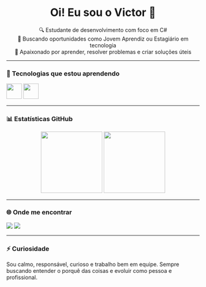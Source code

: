 <!-- Banner opcional -->
<h1 align="center">Oi! Eu sou o Victor 👋</h1>

<p align="center">
  🔍 Estudante de desenvolvimento com foco em C# <br>
  🎯 Buscando oportunidades como Jovem Aprendiz ou Estagiário em tecnologia <br>
  🚀 Apaixonado por aprender, resolver problemas e criar soluções úteis <br>
</p>

---

### 🚀 Tecnologias que estou aprendendo

<p align="left">
  <img src="https://cdn.jsdelivr.net/gh/devicons/devicon/icons/csharp/csharp-original.svg" width="40" />
  <img src="https://cdn.jsdelivr.net/gh/devicons/devicon/icons/css3/css3-original.svg" width="40" /
</p>

---

### 📊 Estatísticas GitHub

<p align="center">
  <img height="160em" src="https://github-readme-stats.vercel.app/api?username=Victor-Picciutti&show_icons=true&theme=gotham&count_private=true"/>
  <img height="160em" src="https://github-readme-stats.vercel.app/api/top-langs/?username=Victor-Picciutti&layout=compact&theme=gotham"/>
</p>

---

### 🌐 Onde me encontrar

<p align="left">
  <a href="https://www.linkedin.com/in/victor-picciutti-dos-santos-87841532a" target="_blank"><img src="https://img.shields.io/badge/-LinkedIn-0A66C2?style=for-the-badge&logo=linkedin&logoColor=white" /></a>
  <a href="victorpicciuttidossantos@gmail.com"><img src="https://img.shields.io/badge/Gmail-D14836?style=for-the-badge&logo=gmail&logoColor=white" /></a>
</p>

---

### ⚡ Curiosidade

Sou calmo, responsável, curioso e trabalho bem em equipe. Sempre buscando entender o porquê das coisas e evoluir como pessoa e profissional.





